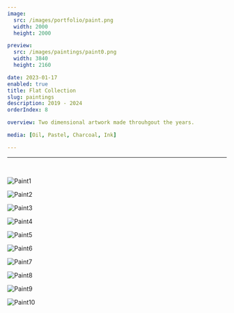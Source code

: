 ```yaml
---
image:
  src: /images/portfolio/paint.png
  width: 2000
  height: 2000

preview:
  src: /images/paintings/paint0.png
  width: 3840
  height: 2160

date: 2023-01-17
enabled: true
title: Flat Collection
slug: paintings
description: 2019 - 2024
orderIndex: 8

overview: Two dimensional artwork made throuhgout the years.

media: [Oil, Pastel, Charcoal, Ink]

---
```



---

&nbsp;

![Paint1](/images/paintings/paint1.png "paint1")
&nbsp;

![Paint2](/images/paintings/paint2.png "paint2")
&nbsp;

![Paint3](/images/paintings/paint3.png "paint3")
&nbsp;

![Paint4](/images/paintings/paint4.png "paint4")
&nbsp;

![Paint5](/images/paintings/paint5.png "paint5")
&nbsp;

![Paint6](/images/paintings/paint6.png "paint6")
&nbsp;

![Paint7](/images/paintings/paint7.png "paint7")
&nbsp;

![Paint8](/images/paintings/paint8.png "paint8")
&nbsp;

![Paint9](/images/paintings/paint9.png "paint9")
&nbsp;

![Paint10](/images/paintings/paint10.png "paint10")
&nbsp;



